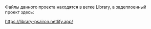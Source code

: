 Файлы данного проекта находятся в ветке Library, а задеплоенный проект здесь:

https://library-psairon.netlify.app/
